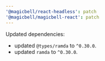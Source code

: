 ```yaml
---
'@magicbell/react-headless': patch
'@magicbell/magicbell-react': patch
---
```


Updated dependencies:

- updated `@types/ramda` to `^0.30.0`.
- updated `ramda` to `^0.30.0`.
